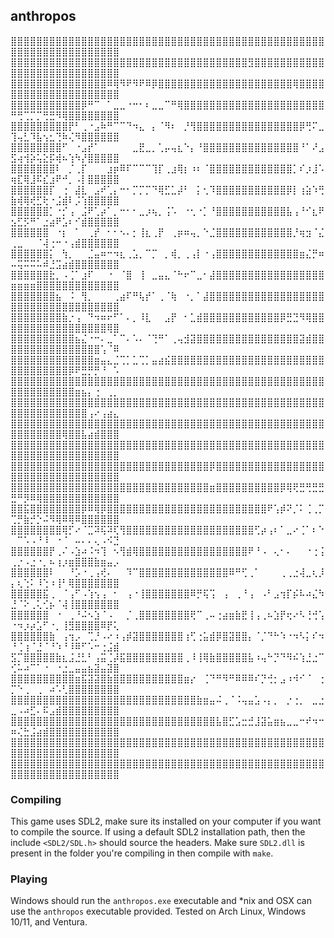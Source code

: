 ## anthropos
⣿⣿⣿⣿⣿⣿⣿⣿⣿⣿⣿⣿⣿⣿⣿⣿⣿⣿⣿⣿⣿⣿⣿⣿⣿⣿⣿⣿⣿⣿⣿⣿⣿⣿⣿⣿⣿⣿⣿⣿⣿⣿⣿⣿⣿⣿⣿⣿⣿⣿⣿⣿⣿⣿⣿⣿⣿⣿⣿⣿⣿⣿⣿⣿⣿⣿
⣿⣿⣿⣿⣿⣿⣿⣿⣿⣿⣿⣿⣿⣿⣿⣿⣿⣿⣿⣿⣿⣿⣿⣿⣿⣿⣿⣿⣿⣿⣿⣿⣿⣿⣿⣿⣿⣻⣿⣿⣿⣿⣿⣿⣿⣿⣿⣿⣿⣿⣿⣿⣿⣿⣿⣿⣿⣿⣿⣿⣿⣿⣿⣿⣿⣿
⣿⣿⣿⣿⣿⣿⣿⣿⣿⣿⣿⣿⣿⣿⣿⠿⢿⠻⠟⠻⠟⠿⡿⣿⣿⣿⣿⣿⣿⣿⣿⣿⣿⣿⣿⣿⣿⣿⣿⣿⣿⣿⣿⣿⢿⣿⣿⣿⣿⣿⣿⣿⣿⣿⣿⣿⣿⣿⣿⣿⣿⣿⣿⣿⣿⣿
⣿⣿⣿⣿⣿⣿⣿⣿⣿⣿⣿⡿⠛⠉⠀⠁⣀⣀⠐⠒⠂⠆⣀⣀⠉⠛⢿⣿⣿⣿⣿⣿⣿⣿⣿⣿⣿⣿⣿⣿⣿⣿⣿⣿⣿⣿⣿⣿⣿⠛⢛⢉⡉⡉⢛⣛⠻⢿⣿⣿⣿⣿⣿⣿⣿⣿
⣿⣿⣿⣿⣿⣿⣿⣿⣿⡟⠃⢀⠐⣠⠷⠛⠉⠉⠙⠲⣄⠀⡄⠈⠻⠆⠀⡘⢻⣿⣿⣿⣿⣿⣿⣿⣿⣿⣿⣿⣿⣿⣿⣿⣿⡿⢛⠍⣀⢹⢤⣃⠹⣧⢢⣂⢙⠷⢌⠻⣿⣿⣿⣿⣿⣿
⣿⣿⣿⣿⣿⣿⣿⣿⠋⠀⠐⣠⡞⠁⠀⠀⠀⠀⠀⣀⣟⣀⡀⢁⡤⢤⣆⠑⡄⠘⣿⣿⣿⣿⣿⣿⣿⣿⣿⣿⣿⣿⣿⣿⣿⠘⠁⠜⣠⣫⢴⢺⡵⢥⣕⡯⢾⠦⢱⠳⡜⣿⣿⣿⣿⣿
⣿⣿⣿⣿⣿⣿⣿⠇⠀⡈⢀⡏⠀⠀⠀⣰⡶⠿⠏⠉⠉⠉⢹⡏⢀⣰⢿⡆⠰⠆⠈⣿⣿⣿⣿⣿⣿⣿⣿⣿⣿⣿⣿⣿⡁⠎⡰⣸⠡⢶⣏⢿⣸⠯⣎⣰⠟⠚⡀⠠⡇⣿⣿⣿⣿⣿
⣿⣿⣿⣿⣿⣿⡏⠀⢐⠀⣼⣇⠀⣠⠞⢁⡄⠒⠂⡉⡉⡉⠙⢿⣋⣁⡼⠃⠀⡅⢂⠹⣿⣿⣿⣿⣿⣿⣿⣿⣿⣿⣿⡿⡇⢰⣵⠱⢛⣷⢾⢿⢞⣋⢗⠐⣨⣾⠇⡨⢱⣿⣿⣿⣿⣿
⣿⣿⣿⣿⣿⣿⡁⠐⡊⢠⠀⣨⠟⢁⡴⠁⡀⠒⠂⠂⣀⡰⢦⡀⢨⠡⠀⠐⢂⠐⡁⠘⣿⣿⣿⣿⣿⣿⣿⣿⣿⣿⣿⣧⢠⠘⠊⣆⠟⣢⣋⡫⠛⠁⣐⣴⠟⣡⠆⠊⣾⣿⣿⣿⣿⣿
⣿⣿⣿⣿⣿⣿⠀⠐⡆⠀⠁⠀⢀⡞⠀⠂⠂⠢⠄⡂⢸⣆⢀⡟⠀⢀⡶⠶⢤⡀⠑⣈⣿⣿⣿⣿⣿⣿⣿⣿⣿⣿⣿⣿⡘⢶⣲⠈⣌⢀⣀⠀⠀⠈⢼⢐⠒⠐⢠⣾⣿⣿⣿⣿⣿⣿
⣿⣿⣿⣿⣿⣿⡅⠀⢳⡀⠀⠀⣈⣤⠶⠒⠲⣆⢀⣡⡀⠉⡉⠀⡀⢾⡀⢀⢠⡇⠐⢠⣿⣿⣿⣿⣿⣿⣿⣿⣿⣿⣿⣿⣿⣶⣌⡛⠶⠤⢭⠭⠭⠥⠾⣘⣩⣴⣾⣿⣿⣿⣿⣿⣿⣿
⣿⣿⣿⣿⣿⣿⣗⡀⠠⢈⠁⣰⠏⠀⠀⠐⠀⠈⣿⠀⢸⠀⣀⣤⣄⠈⠓⠖⠉⣀⠂⣼⣿⣿⣿⣿⣿⣿⣿⣿⣿⣿⣿⣿⣿⣿⣿⣿⣿⣶⣶⣶⣶⣿⣿⣿⣿⣿⣿⣿⣿⣿⣿⣿⣿⣿
⣿⣿⣿⣿⣿⣿⣿⣦⠀⠨⠀⢻⡀⠀⠀⠀⢀⣴⠏⠛⢧⡞⠁⢀⠈⢷⠀⠐⡀⠁⣼⣿⣿⣿⣿⣿⣿⣿⣿⣿⣿⣿⣿⣿⣿⣿⣿⣿⣿⣿⣿⣿⣿⣿⣿⣿⣿⣿⣿⣿⣿⣿⣿⣿⣿⣿
⣿⣿⣿⣿⣿⣿⣿⣿⣷⡐⢠⠀⠙⠲⠶⠖⠋⠁⠄⡀⠸⣇⠀⠀⣠⡟⠀⠂⣁⣾⣿⣿⣿⣿⣿⣿⣿⣿⣿⣿⣿⣿⡿⣛⣙⠻⢿⣿⣿⣿⣿⣿⣿⣿⣿⣿⣿⣿⣿⣿⣿⣿⣿⣿⢿⣿
⣿⣿⣿⣿⣿⣿⣿⣿⣿⣿⣦⣌⠐⠒⠄⣀⠁⠉⠄⠡⠄⠈⢙⠛⠁⢀⢤⣺⣽⣿⣿⣿⣿⣿⣿⣿⣿⣿⣿⣿⣿⣿⣿⣿⣿⣽⣾⣿⣿⣿⣿⣿⣿⣿⣿⣿⣿⣿⣿⣿⣿⣿⣿⢡⠈⠿
⣿⣿⣿⣿⣿⣿⣿⣿⣿⣿⣿⣿⣿⣶⣤⣄⣈⢉⡁⣁⢉⡁⣤⣴⣮⣿⣿⣿⣿⣿⣿⣿⣿⣿⣿⣿⣿⣿⣿⣿⣿⣿⣿⣿⣿⣿⣿⣿⣿⣿⣿⣿⣿⣿⣿⣿⣿⣿⡿⠟⣛⡛⡛⠘⠀⠡
⣿⣿⣿⣿⣿⣿⣿⣿⣿⣿⣿⣿⣿⣿⣿⣿⣿⣿⣿⣿⣿⣿⣿⣿⣿⣿⣿⣿⣿⣿⣿⣿⣿⣿⣿⣿⣿⣿⣿⣿⣿⣿⣿⣿⣿⣿⣿⣿⣿⣿⣿⣿⣿⣿⣿⣿⣿⣿⣿⣶⣦⡄⢐⠀⢀⡀
⣿⣿⣿⣿⣿⣿⣿⣿⣿⣿⣿⣿⣿⣿⣿⣿⣿⣿⣿⣿⣿⣿⣿⣿⣿⣿⣿⣿⣿⣿⣿⣿⣿⣿⣿⣿⣿⣿⣿⣿⣿⣿⣿⣿⣿⣿⣿⣿⣿⣿⣿⣿⣿⣿⣿⣿⣿⣿⣿⣿⣿⢠⠔⢠⣴⣄
⣿⣿⣿⣿⣿⣿⣿⣿⣿⣿⣿⣿⣿⣿⣿⣿⣿⣿⣿⣿⣿⣿⣿⣿⣿⣿⣿⣿⣿⣿⣿⣿⣿⣿⣿⣿⣿⣿⣿⣿⣿⣿⣿⣿⣿⣿⣿⣿⣿⣿⣿⣿⣿⣿⣿⣿⣿⢿⣿⣿⣧⣴⣾⣿⣿⣿
⣿⣿⣿⣿⣿⣿⣿⣿⣿⣿⣿⣿⣿⣿⣿⣿⣿⣿⣿⣿⣿⣿⣿⣿⣿⣿⣿⣿⣿⣿⣿⣿⣿⣿⣿⣿⣿⣿⣿⣿⣿⣿⣿⣿⣿⣿⣿⣿⣿⣿⣿⣿⣿⣿⣿⣿⣿⣿⣿⣿⣿⣿⣿⣿⣿⣿
⣿⣿⣿⣿⣿⣿⣿⣿⣿⣿⣿⣿⣿⣿⣿⣿⣿⣿⣿⣿⣿⣿⣿⣿⣿⣿⣿⣿⣿⣿⣿⡿⣿⣿⣿⣿⣿⣿⣿⣿⣿⣿⣿⣿⣿⣿⣿⣿⣿⣿⣿⣿⣿⣿⣿⣿⣿⣿⣿⣿⣿⣿⣿⣿⣿⣿
⣿⣿⣿⣿⣿⣿⣿⣿⣿⣿⣿⣿⣿⣿⣿⣿⣿⣿⣿⣿⣿⣿⣿⣿⣿⣿⣿⣿⣿⣿⣿⣶⣿⣿⣿⣿⣿⣿⣿⣿⣿⣿⡿⢿⢟⣛⢛⣛⣛⣛⠛⡻⠿⢿⣿⣿⣿⣿⣿⣿⣿⣿⣿⣿⣿⣿
⣿⣿⣯⣿⣿⣿⣿⣿⣿⣿⣿⡿⠿⢿⡿⣿⣿⣿⣿⣿⣿⣿⣿⣿⣿⣿⣿⣿⣿⣿⣿⣿⣿⣿⣿⣿⣿⣿⣿⣿⠟⢡⡾⠝⡈⠅⢈⢀⡉⢉⡛⣷⡚⡑⠬⠻⢿⠿⢿⠿⣿⣿⣿⣿⣿⣿
⣿⣿⣿⣿⣿⣿⣿⣿⢿⡋⠔⠈⣉⠽⢯⠽⢏⢻⣿⣿⣿⣿⣿⣿⣿⣿⣿⣿⣿⣿⣿⣿⣿⣿⣿⣿⣿⣿⢋⡴⢠⠆⠁⣀⠔⢈⠁⠆⠑⠀⠉⠡⠠⠘⠸⠀⠐⠈⠀⠤⠄⠄⢄⠠⠪⣙
⣿⣿⣿⣿⣿⣿⡟⢀⠌⠠⣱⠴⠨⠲⢹⠀⠢⢻⣾⢿⣿⣿⣿⣿⣿⣿⣿⣿⣿⣿⣿⣿⣿⣿⣿⣿⣿⠟⠘⠠⠀⢄⠂⠄⠀⠀⠐⢐⢨⢀⡐⠠⣐⠐⡀⠦⢰⡰⣶⣿⣿⣿⣷⣶⣤⡠
⣿⣿⣿⣿⣿⣿⠇⠀⠀⠘⡡⠐⢀⢠⢞⠄⠀⠀⠹⠉⣿⣿⣿⣿⣿⣿⣿⣿⣿⣿⣿⣿⣿⣿⠿⠛⢋⢀⠁⠀⠀⠀⢀⢀⣐⢼⣀⢆⡸⡄⢆⢑⠅⠸⢑⠰⢸⠃⢿⣿⣿⣿⣿⣿⣿⣿
⣿⣿⣿⣿⣿⣯⢀⠀⠈⢠⠋⠠⢱⢢⢠⠀⠂⠀⢠⠐⢸⣿⣿⣿⣿⣿⣿⣿⠿⡛⢯⢩⠀⢠⠀⢀⠘⢠⠀⠠⠃⣠⢲⡏⡮⠧⠴⣌⠳⣘⠈⠕⢀⢅⢊⡦⠈⢼⢸⣿⣿⣿⣿⣿⣿⣿
⣿⣿⣿⣿⣿⣿⠀⠐⠀⢀⠘⠬⠢⣱⠈⠠⠀⠀⡈⢀⣿⣿⣿⣿⣿⣿⣿⣿⢟⠉⢀⠤⢐⣴⣶⣷⣟⢸⢠⢀⠦⣱⡟⢖⠔⠣⢘⢚⢡⠐⠲⡰⡴⣡⠋⠐⡀⢸⣻⣿⣿⣿⣿⠿⡟⢅
⣿⣿⣿⣿⣿⣿⣷⠀⢠⢲⡠⠀⢉⡘⠠⠔⠰⢠⡾⣽⣿⣿⣿⣿⣿⣿⣿⢰⢋⢐⣥⣾⡿⣿⣽⣿⣿⡄⠈⡈⠙⠓⠱⠐⠲⠣⡅⠎⠲⠘⢈⢰⠈⣘⠈⠘⠱⠘⠸⠿⠋⠡⠒⢐⣨⣾
⣫⡉⣿⣿⣿⣿⣿⣷⣆⣨⣘⣃⠃⢠⣭⢈⡼⣯⣿⣿⣿⣿⣿⣿⣿⣿⣿⢀⠸⢸⢿⣷⣿⣿⣿⣿⣿⣧⠰⢤⠓⡙⠙⠻⠮⢱⣘⣐⠉⢊⠥⠴⠉⠁⠐⠀⠐⣐⣀⣤⣤⣦⣽⣤⣽⣿
⣿⣿⣿⣿⣿⣿⣿⣿⣿⣿⣶⣯⣽⣽⣿⣷⣿⣿⣿⣿⣿⣿⣿⣿⣿⣿⣿⣶⡔⠀⢈⠙⠛⠻⠛⠿⠿⠿⠎⡙⢚⡂⣠⠰⠺⠊⠈⠀⢐⡉⠑⢀⠀⢀⠀⠴⠡⢃⣿⣿⣿⣿⣿⣿⣿⣿
⣿⣿⣿⣿⣿⣿⣿⣿⣿⣿⣿⣿⣿⣿⣿⣿⣿⣿⣿⣿⣿⣿⣿⣿⣿⣿⣿⣿⣿⣷⣶⣤⠬⢀⠈⠨⢤⣤⣡⠠⡄⡀⠀⡐⢐⡀⠀⣀⣐⣀⠠⠴⣋⠄⠯⣠⣾⣿⣿⣿⣿⣿⣿⣿⣿⣿
⣿⣿⣿⣿⣿⣿⣿⣿⣿⣿⣿⣿⣿⣿⣿⣿⣿⣿⣿⣿⣿⣿⣿⣿⣿⣿⣿⣿⣿⣿⣿⣿⣧⣿⣋⣡⣒⣚⣸⣽⣥⣶⣦⣀⣀⠒⠞⠲⠒⠶⢌⣓⣨⣴⣾⣿⣿⣿⣿⣿⣿⣿⣿⣿⣿⣿
⣿⣿⣿⣿⣿⣿⣿⣿⣿⣿⣿⣿⣿⣿⣿⣿⣿⣿⣿⣿⣿⣿⣿⣿⣿⣿⣿⣿⣿⣿⣿⣿⣿⣿⣿⣿⣿⣿⣿⣿⣿⣿⣿⣿⣿⣿⣿⣿⣿⣿⣿⣿⣿⣿⣿⣿⣿⣿⣿⣿⣿⣿⣿⣿⣿⣿
⣿⣿⣿⣿⣿⣿⣿⣿⣿⣿⣿⣿⣿⣿⣿⣿⣿⣿⣿⣿⣿⣿⣿⣿⣿⣿⣿⣿⣿⣿⣿⣿⣿⣿⣿⣿⣿⣿⣿⣿⣿⣿⣿⣿⣿⣿⣿⣿⣿⣿⣿⣿⣿⣿⣿⣿⣿⣿⣿⣿⣿⣿⣿⣿⣿⣿

### Compiling

This game uses SDL2, make sure its installed on your computer if you want to compile the source.
If using a default SDL2 installation path, then the include `<SDL2/SDL.h>` should source the headers.
Make sure `SDL2.dll` is present in the folder you're compiling in then compile with `make`.

### Playing

Windows should run the `anthropos.exe` executable and *nix and OSX can use the `anthropos` executable provided.
Tested on Arch Linux, Windows 10/11, and Ventura.
